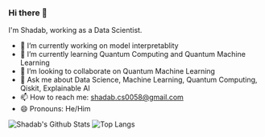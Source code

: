 ### Hi there 👋

I'm Shadab, working as a Data Scientist.

- 🔭 I’m currently working on model interpretablity 
- 🌱 I’m currently learning Quantum Computing and Quantum Machine Learning
- 👯 I’m looking to collaborate on Quantum Machine Learning
- 💬 Ask me about Data Science, Machine Learning, Quantum Computing, Qiskit, Explainable AI
- 📫 How to reach me: shadab.cs0058@gmail.com
- 😄 Pronouns: He/Him

![Shadab's Github Stats](https://github-readme-stats.vercel.app/api?username=shadab-entrepreneur&show_icons=true&count_private=true)
![Top Langs](https://github-readme-stats.vercel.app/api/top-langs/?username=shadab-entrepreneur&layout=compact)
